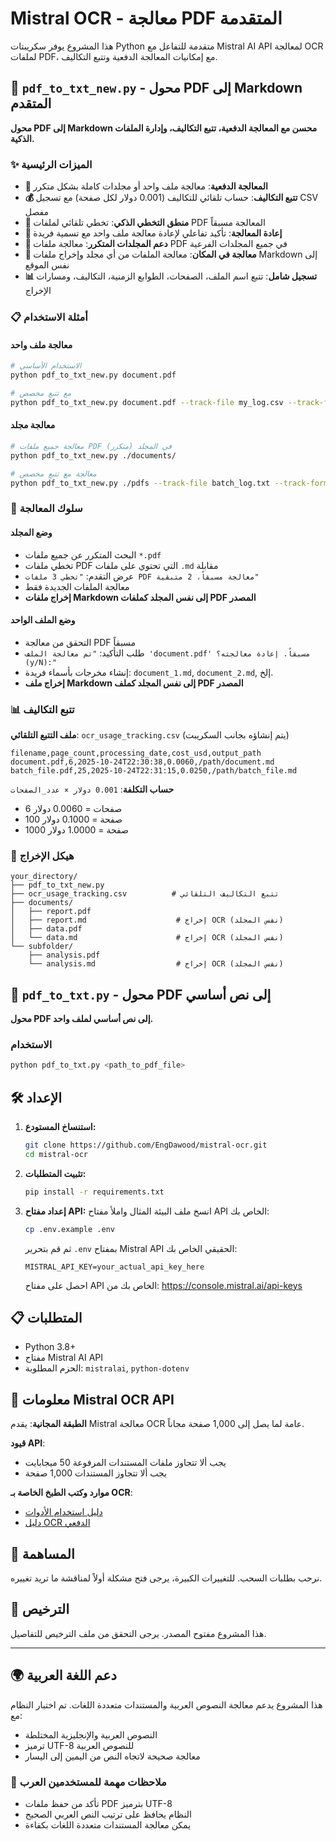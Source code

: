 # Mistral OCR - معالجة PDF المتقدمة

هذا المشروع يوفر سكريبتات Python متقدمة للتفاعل مع Mistral AI API لمعالجة OCR لملفات PDF، مع إمكانيات المعالجة الدفعية وتتبع التكاليف.

## 🚀 `pdf_to_txt_new.py` - محول PDF إلى Markdown المتقدم

**محول PDF إلى Markdown محسن مع المعالجة الدفعية، تتبع التكاليف، وإدارة الملفات الذكية.**

### ✨ الميزات الرئيسية

- **🔄 المعالجة الدفعية**: معالجة ملف واحد أو مجلدات كاملة بشكل متكرر
- **💰 تتبع التكاليف**: حساب تلقائي للتكاليف (0.001 دولار لكل صفحة) مع تسجيل CSV مفصل
- **🧠 منطق التخطي الذكي**: تخطي تلقائي لملفات PDF المعالجة مسبقاً
- **🔄 إعادة المعالجة**: تأكيد تفاعلي لإعادة معالجة ملف واحد مع تسمية فريدة
- **📁 دعم المجلدات المتكرر**: معالجة ملفات PDF في جميع المجلدات الفرعية
- **📂 معالجة في المكان**: معالجة الملفات من أي مجلد وإخراج ملفات Markdown إلى نفس الموقع
- **📊 تسجيل شامل**: تتبع اسم الملف، الصفحات، الطوابع الزمنية، التكاليف، ومسارات الإخراج

### 📋 أمثلة الاستخدام

#### معالجة ملف واحد

```bash
# الاستخدام الأساسي
python pdf_to_txt_new.py document.pdf

# مع تتبع مخصص
python pdf_to_txt_new.py document.pdf --track-file my_log.csv --track-format csv
```

#### معالجة مجلد

```bash
# معالجة جميع ملفات PDF في المجلد (متكرر)
python pdf_to_txt_new.py ./documents/

# معالجة مع تتبع مخصص
python pdf_to_txt_new.py ./pdfs --track-file batch_log.txt --track-format txt
```

### 🎯 سلوك المعالجة

#### وضع المجلد

- البحث المتكرر عن جميع ملفات `*.pdf`
- تخطي ملفات PDF التي تحتوي على ملفات `.md` مقابلة
- عرض التقدم: `"تخطي 3 ملفات PDF معالجة مسبقاً، 2 متبقية"`
- معالجة الملفات الجديدة فقط
- **إخراج ملفات Markdown إلى نفس المجلد كملفات PDF المصدر**

#### وضع الملف الواحد

- التحقق من معالجة PDF مسبقاً
- طلب التأكيد: `"تم معالجة الملف 'document.pdf' مسبقاً. إعادة معالجته؟ (y/N):"`
- إنشاء مخرجات بأسماء فريدة: `document_1.md`, `document_2.md`, إلخ.
- **إخراج ملف Markdown إلى نفس المجلد كملف PDF المصدر**

### 📊 تتبع التكاليف

**ملف التتبع التلقائي**: `ocr_usage_tracking.csv` (يتم إنشاؤه بجانب السكريبت)

```csv
filename,page_count,processing_date,cost_usd,output_path
document.pdf,6,2025-10-24T22:30:38,0.0060,/path/document.md
batch_file.pdf,25,2025-10-24T22:31:15,0.0250,/path/batch_file.md
```

**حساب التكلفة**: `0.001 دولار × عدد_الصفحات`
- 6 صفحات = 0.0060 دولار
- 100 صفحة = 0.1000 دولار
- 1000 صفحة = 1.0000 دولار

### 📁 هيكل الإخراج

```
your_directory/
├── pdf_to_txt_new.py
├── ocr_usage_tracking.csv          # تتبع التكاليف التلقائي
├── documents/
│   ├── report.pdf
│   ├── report.md                    # إخراج OCR (نفس المجلد)
│   ├── data.pdf
│   └── data.md                      # إخراج OCR (نفس المجلد)
└── subfolder/
    ├── analysis.pdf
    └── analysis.md                  # إخراج OCR (نفس المجلد)
```

## 📄 `pdf_to_txt.py` - محول PDF إلى نص أساسي

**محول PDF إلى نص أساسي لملف واحد.**

### الاستخدام

```bash
python pdf_to_txt.py <path_to_pdf_file>
```

## 🛠️ الإعداد

1. **استنساخ المستودع:**
   ```bash
   git clone https://github.com/EngDawood/mistral-ocr.git
   cd mistral-ocr
   ```

2. **تثبيت المتطلبات:**
   ```bash
   pip install -r requirements.txt
   ```

3. **إعداد مفتاح API:**
   انسخ ملف البيئة المثال واملأ مفتاح API الخاص بك:
   ```bash
   cp .env.example .env
   ```

   ثم قم بتحرير `.env` بمفتاح Mistral API الحقيقي الخاص بك:
   ```
   MISTRAL_API_KEY=your_actual_api_key_here
   ```

   احصل على مفتاح API الخاص بك من: https://console.mistral.ai/api-keys

## 📋 المتطلبات

- Python 3.8+
- مفتاح Mistral AI API
- الحزم المطلوبة: `mistralai`, `python-dotenv`

## 🔗 معلومات Mistral OCR API

**الطبقة المجانية**: يقدم Mistral معالجة OCR عامة لما يصل إلى 1,000 صفحة مجاناً.

**قيود API**:
- يجب ألا تتجاوز ملفات المستندات المرفوعة 50 ميجابايت
- يجب ألا تتجاوز المستندات 1,000 صفحة

**موارد وكتب الطبخ الخاصة بـ OCR**:
- [دليل استخدام الأدوات](https://colab.research.google.com/github/mistralai/cookbook/blob/main/mistral/ocr/tool_usage.ipynb)
- [دليل OCR الدفعي](https://colab.research.google.com/github/mistralai/cookbook/blob/main/mistral/ocr/batch_ocr.ipynb)

## 🤝 المساهمة

نرحب بطلبات السحب. للتغييرات الكبيرة، يرجى فتح مشكلة أولاً لمناقشة ما تريد تغييره.

## 📄 الترخيص

هذا المشروع مفتوح المصدر. يرجى التحقق من ملف الترخيص للتفاصيل.

---

## 🌍 دعم اللغة العربية

هذا المشروع يدعم معالجة النصوص العربية والمستندات متعددة اللغات. تم اختبار النظام مع:
- النصوص العربية والإنجليزية المختلطة
- ترميز UTF-8 للنصوص العربية
- معالجة صحيحة لاتجاه النص من اليمين إلى اليسار

### 📝 ملاحظات مهمة للمستخدمين العرب

- تأكد من حفظ ملفات PDF بترميز UTF-8
- النظام يحافظ على ترتيب النص العربي الصحيح
- يمكن معالجة المستندات متعددة اللغات بكفاءة
